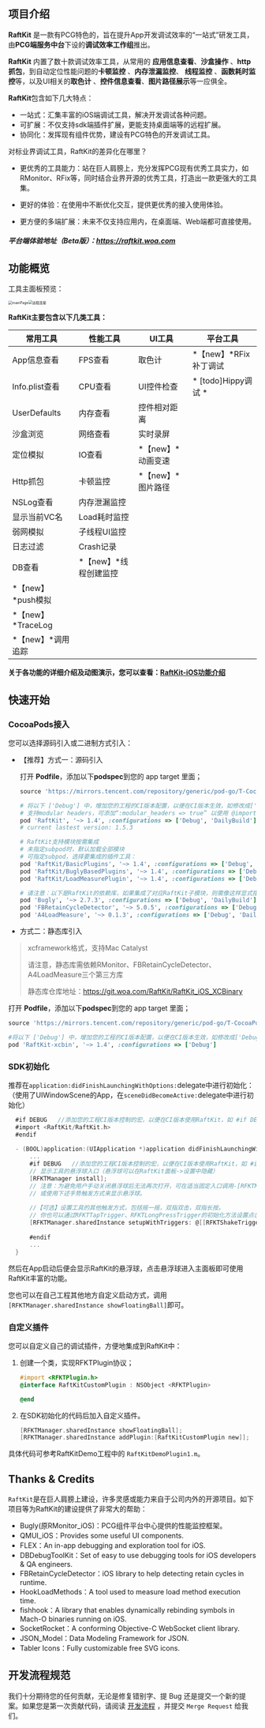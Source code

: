 ## 项目介绍

**RaftKit** 是一款有PCG特色的，旨在提升App开发调试效率的“一站式”研发工具，由**PCG端服务中台**下设的**调试效率工作组**推出。

**RaftKit** 内置了数十款调试效率工具，从常用的 **应用信息查看**、**沙盒操作** 、**http抓包**，到自动定位性能问题的**卡顿监控** 、**内存泄漏监控**、 **线程监控** 、**函数耗时监控**等，以及UI相关的**取色计** 、**控件信息查看**、**图片路径展示**等一应俱全。

**RaftKit**包含如下几大特点：

* 一站式：汇集丰富的iOS端调试工具，解决开发调试各种问题。
* 可扩展：不仅支持sdk端插件扩展，更能支持桌面端等的远程扩展。
* 协同化：发挥现有组件优势，建设有PCG特色的开发调试工具。

对标业界调试工具，RaftKit的差异化在哪里？

* 更优秀的工具能力：站在巨人肩膀上，充分发挥PCG现有优秀工具实力，如RMonitor、RFix等，同时结合业界开源的优秀工具，打造出一款更强大的工具集。

* 更好的体验：在使用中不断优化交互，提供更优秀的接入使用体验。

* 更方便的多端扩展：未来不仅支持应用内，在桌面端、Web端都可直接使用。

  

##### 平台端体验地址（Beta版）：https://raftkit.woa.com #####



## 功能概览

工具主面板预览：

<img src="./resource-README/mainPage.png" alt="mainPage" style="zoom:50%;" /><img src="./resource-README/远程连接.png" alt="远程连接" style="zoom:50%;" />

**RaftKit主要包含以下几类工具：**

| 常用工具          | 性能工具              | UI工具                | 平台工具 |
| ----------------- | --------------------- | --------------------- | --------------------- |
| App信息查看       | FPS查看               | 取色计                |*【new】*RFix补丁调试 |
| Info.plist查看    | CPU查看               | UI控件检查            |* [todo]Hippy调试 * |
| UserDefaults      | 内存查看              | 控件相对距离          | |
| 沙盒浏览          | 网络查看              | 实时录屏 ||
| 定位模拟          | IO查看                |*【new】*动画变速           | |
| Http抓包          | 卡顿监控              |*【new】*图片路径          | |
| NSLog查看       | 内存泄漏监控          |                       | |
| 显示当前VC名      | Load耗时监控          |                       | |
| 弱网模拟          | 子线程UI监控          |                       | |
| 日志过滤          | Crash记录             |                       | |
| DB查看            | *【new】*线程创建监控 |                       | |
|*【new】*push模拟  |                       |                       | |
|*【new】*TraceLog  |                       |                       | |
|*【new】*调用追踪  |                       |                       | |

**关于各功能的详细介绍及动图演示，您可以查看：[RaftKit-iOS功能介绍](https://iwiki.woa.com/pages/viewpage.action?pageId=807028307)**

## 快速开始

### CocoaPods接入

您可以选择源码引入或二进制方式引入：

* 【推荐】方式一：源码引入

  打开 **Podfile**，添加以下**podspec**到您的 app target 里面；

  ```ruby
  source 'https://mirrors.tencent.com/repository/generic/pod-go/T-CocoaPods/Specs/'
  
  # 将以下 ['Debug'] 中，增加您的工程的CI版本配置，以便在CI版本生效，如修改成['Debug', 'xxx'](xxx为工程CI配置名称)，注意不要增加'Release'，避免影响发布版本
  # 支持modular headers，可添加“:modular_headers => true” 以使用 @import RaftKit;
  pod 'RaftKit', '~> 1.4', :configurations => ['Debug', 'DailyBuild']
  # current lastest version: 1.5.3

  # RaftKit支持模块按需集成
  # 未指定subpod时，默认加载全部模块
  # 可指定subpod，选择要集成的插件工具：
  pod 'RaftKit/BasicPlugins', '~> 1.4', :configurations => ['Debug', 'DailyBuild']
  pod 'RaftKit/BuglyBasedPlugins', '~> 1.4', :configurations => ['Debug', 'DailyBuild']
  pod 'RaftKit/LoadMeasurePlugin', '~> 1.4', :configurations => ['Debug', 'DailyBuild']

  # 请注意：以下是RaftKit的依赖库，如果集成了对应RaftKit子模块，则需像这样显式指定configurations，否则会在Release版本编译，下同
  pod 'Bugly', '~> 2.7.3', :configurations => ['Debug', 'DailyBuild'] # RaftKit/BuglyBasedPlugins模块的依赖库
  pod 'FBRetainCycleDetector', '~> 5.0.5', :configurations => ['Debug', 'DailyBuild'] # RaftKit/RMonitorBasedPlugins模块的依赖库
  pod 'A4LoadMeasure', '~> 0.1.3', :configurations => ['Debug', 'DailyBuild'] # RaftKit/LoadMeasurePlugin模块的依赖库
  ```

* 方式二：静态库引入

> xcframework格式，支持Mac Catalyst
>
> 请注意，静态库需依赖RMonitor、FBRetainCycleDetector、A4LoadMeasure三个第三方库
>
> 静态库仓库地址：https://git.woa.com/RaftKit/RaftKit_iOS_XCBinary 

  打开 **Podfile**，添加以下**podspec**到您的 app target 里面；

  ```ruby
  source 'https://mirrors.tencent.com/repository/generic/pod-go/T-CocoaPods/Specs/'
  
  #将以下 ['Debug'] 中，增加您的工程的CI版本配置，以便在CI版本生效，如修改成['Debug', 'xxx'](xxx为工程CI配置名称)，注意不要增加'Release'，避免影响发布版本
  pod 'RaftKit-xcbin', '~> 1.4', :configurations => ['Debug']
  ```

### SDK初始化

 推荐在`application:didFinishLaunchingWithOptions:`delegate中进行初始化：
 （使用了UIWindowScene的App，在`sceneDidBecomeActive:`delegate中进行初始化）

  ```objectivec
    #if DEBUG   //添加您的工程CI版本控制的宏，以便在CI版本使用RaftKit，如 #if DEBUG || CI_BUILD
    #import <RaftKit/RaftKit.h>
    #endif
    
    - (BOOL)application:(UIApplication *)application didFinishLaunchingWithOptions:(NSDictionary *)launchOptions {
        ...
        #if DEBUG   //添加您的工程CI版本控制的宏，以便在CI版本使用RaftKit，如 #if DEBUG || CI_BUILD
        // 显示工具的悬浮球入口（悬浮球可以在RaftKit面板->设置中隐藏）
        [RFKTManager install];
        // 注意：为避免用户手动关闭悬浮球后无法再次打开，可在适当固定入口调用-[RFKTManager showFloatingBall]接口来重新显示。
        // 或使用下述手势触发方式来显示悬浮球。
    
        //【可选】设置工具的其他触发方式，包括摇一摇，双指双击，双指长按。
        // 你也可以通过RFKTTapTrigger、RFKTLongPressTrigger的初始化方法设置点击次数、长按时间。
        [RFKTManager.sharedInstance setupWithTriggers: @[[RFKTShakeTrigger trigger], [RFKTTapTrigger trigger], [RFKTLongPressTrigger trigger]]];
        
        #endif
        ...
    }
  ```

然后在App启动后便会显示RaftKit的悬浮球，点击悬浮球进入主面板即可使用RaftKit丰富的功能。

您也可以在自己工程其他地方自定义启动方式，调用`[RFKTManager.sharedInstance showFloatingBall]`即可。

### 自定义插件

您可以自定义自己的调试插件，方便地集成到RaftKit中：

1. 创建一个类，实现RFKTPlugin协议；

    ```objectivec
    #import <RFKTPlugin.h>
    @interface RaftKitCustomPlugin : NSObject <RFKTPlugin>
    
    @end
    ```

2. 在SDK初始化的代码后加入自定义插件。

    ```objectivec
    [RFKTManager.sharedInstance showFloatingBall];
    [RFKTManager.sharedInstance addPlugin:[RaftKitCustomPlugin new]];
    ```

具体代码可参考RaftKitDemo工程中的 `RaftKitDemoPlugin1.m`。

## Thanks & Credits

`RaftKit`是在巨人肩膀上建设，许多灵感或能力来自于公司内外的开源项目。如下项目等为RaftKit的建设提供了非常大的帮助：

* Bugly(原RMonitor_iOS)：PCG组件平台中心提供的性能监控框架。
* QMUI_iOS：Provides some useful UI components.
* FLEX：An in-app debugging and exploration tool for iOS.
* DBDebugToolKit：Set of easy to use debugging tools for iOS developers & QA engineers.
* FBRetainCycleDetector：iOS library to help detecting retain cycles in runtime.
* HookLoadMethods：A tool used to measure load method execution time.
* fishhook：A library that enables dynamically rebinding symbols in Mach-O binaries running on iOS.
* SocketRocket：A conforming Objective-C WebSocket client library.
* JSON_Model：Data Modeling Framework for JSON.
* Tabler Icons：Fully customizable free SVG icons.

## 开发流程规范

我们十分期待您的任何贡献，无论是修复错别字、提 Bug 还是提交一个新的提案。如果您是第一次贡献代码，请阅读 [开发流程](https://iwiki.woa.com/pages/viewpage.action?pageId=644714783) ，并提交  `Merge Request` 给我们。
